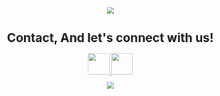 <p align="center">
  <img src="https://capsule-render.vercel.app/api?type=waving&color=gradient&text=Hello!&height=100&section=header"/>
</p>

<h1 align="center">
  Contact, And let's connect with us!
</h1>

<p align="center">
<a href="https://discord.gg/aetherealco">
  <img height="50" src="https://static.vecteezy.com/system/resources/previews/006/892/625/non_2x/discord-logo-icon-editorial-free-vector.jpg"/>
</a>
<a href="https://twitter.com/aominehg">
  <img height="50" src="https://static.dezeen.com/uploads/2023/07/x-logo-twitter-elon-musk_dezeen_2364_col_0-1-852x479.jpg"/>
</a>
</p>


<p align="center">
  <img src="https://capsule-render.vercel.app/api?type=waving&color=gradient&height=100&section=footer"/>
</p>
